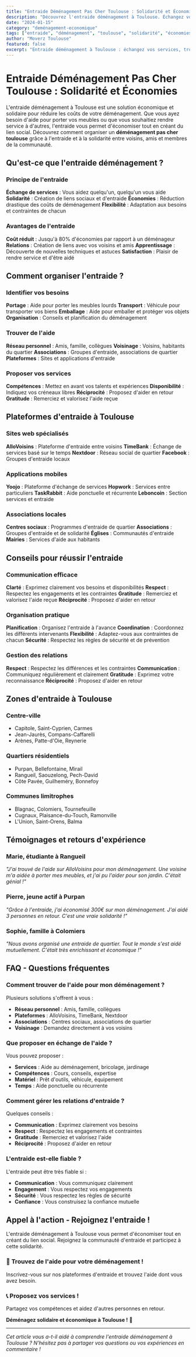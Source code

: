 ```yaml
---
title: "Entraide Déménagement Pas Cher Toulouse : Solidarité et Économies"
description: "Découvrez l'entraide déménagement à Toulouse. Échangez vos services, trouvez de l'aide, économisez ensemble. Solidarité et économies pour tous."
date: "2024-01-15"
category: "deménagement-economique"
tags: ["entraide", "déménagement", "toulouse", "solidarité", "économies"]
author: "Moverz Toulouse"
featured: false
excerpt: "Entraide déménagement à Toulouse : échangez vos services, trouvez de l'aide, économisez ensemble. Solidarité et économies pour tous vos déménagements."
---
```


# Entraide Déménagement Pas Cher Toulouse : Solidarité et Économies

L'entraide déménagement à Toulouse est une solution économique et solidaire pour réduire les coûts de votre déménagement. Que vous ayez besoin d'aide pour porter vos meubles ou que vous souhaitiez rendre service à d'autres, l'entraide vous permet d'économiser tout en créant du lien social. Découvrez comment organiser un **déménagement pas cher toulouse** grâce à l'entraide et à la solidarité entre voisins, amis et membres de la communauté.

## Qu'est-ce que l'entraide déménagement ?

### Principe de l'entraide

**Échange de services** : Vous aidez quelqu'un, quelqu'un vous aide
**Solidarité** : Création de liens sociaux et d'entraide
**Économies** : Réduction drastique des coûts de déménagement
**Flexibilité** : Adaptation aux besoins et contraintes de chacun

### Avantages de l'entraide

**Coût réduit** : Jusqu'à 80% d'économies par rapport à un déménageur
**Relations** : Création de liens avec vos voisins et amis
**Apprentissage** : Découverte de nouvelles techniques et astuces
**Satisfaction** : Plaisir de rendre service et d'être aidé

## Comment organiser l'entraide ?

### Identifier vos besoins

**Portage** : Aide pour porter les meubles lourds
**Transport** : Véhicule pour transporter vos biens
**Emballage** : Aide pour emballer et protéger vos objets
**Organisation** : Conseils et planification du déménagement

### Trouver de l'aide

**Réseau personnel** : Amis, famille, collègues
**Voisinage** : Voisins, habitants du quartier
**Associations** : Groupes d'entraide, associations de quartier
**Plateformes** : Sites et applications d'entraide

### Proposer vos services

**Compétences** : Mettez en avant vos talents et expériences
**Disponibilité** : Indiquez vos créneaux libres
**Réciprocité** : Proposez d'aider en retour
**Gratitude** : Remerciez et valorisez l'aide reçue

## Plateformes d'entraide à Toulouse

### Sites web spécialisés

**AlloVoisins** : Plateforme d'entraide entre voisins
**TimeBank** : Échange de services basé sur le temps
**Nextdoor** : Réseau social de quartier
**Facebook** : Groupes d'entraide locaux

### Applications mobiles

**Yoojo** : Plateforme d'échange de services
**Hopwork** : Services entre particuliers
**TaskRabbit** : Aide ponctuelle et récurrente
**Leboncoin** : Section services et entraide

### Associations locales

**Centres sociaux** : Programmes d'entraide de quartier
**Associations** : Groupes d'entraide et de solidarité
**Églises** : Communautés d'entraide
**Mairies** : Services d'aide aux habitants

## Conseils pour réussir l'entraide

### Communication efficace

**Clarté** : Exprimez clairement vos besoins et disponibilités
**Respect** : Respectez les engagements et les contraintes
**Gratitude** : Remerciez et valorisez l'aide reçue
**Réciprocité** : Proposez d'aider en retour

### Organisation pratique

**Planification** : Organisez l'entraide à l'avance
**Coordination** : Coordonnez les différents intervenants
**Flexibilité** : Adaptez-vous aux contraintes de chacun
**Sécurité** : Respectez les règles de sécurité et de prévention

### Gestion des relations

**Respect** : Respectez les différences et les contraintes
**Communication** : Communiquez régulièrement et clairement
**Gratitude** : Exprimez votre reconnaissance
**Réciprocité** : Proposez d'aider en retour

## Zones d'entraide à Toulouse

### Centre-ville
- Capitole, Saint-Cyprien, Carmes
- Jean-Jaurès, Compans-Caffarelli
- Arènes, Patte-d'Oie, Reynerie

### Quartiers résidentiels
- Purpan, Bellefontaine, Mirail
- Rangueil, Saouzelong, Pech-David
- Côte Pavée, Guilheméry, Bonnefoy

### Communes limitrophes
- Blagnac, Colomiers, Tournefeuille
- Cugnaux, Plaisance-du-Touch, Ramonville
- L'Union, Saint-Orens, Balma

## Témoignages et retours d'expérience

### Marie, étudiante à Rangueil
*"J'ai trouvé de l'aide sur AlloVoisins pour mon déménagement. Une voisine m'a aidée à porter mes meubles, et j'ai pu l'aider pour son jardin. C'était génial !"*

### Pierre, jeune actif à Purpan
*"Grâce à l'entraide, j'ai économisé 300€ sur mon déménagement. J'ai aidé 3 personnes en retour. C'est une vraie solidarité !"*

### Sophie, famille à Colomiers
*"Nous avons organisé une entraide de quartier. Tout le monde s'est aidé mutuellement. C'était très enrichissant et économique !"*

## FAQ - Questions fréquentes

### Comment trouver de l'aide pour mon déménagement ?

Plusieurs solutions s'offrent à vous :
- **Réseau personnel** : Amis, famille, collègues
- **Plateformes** : AlloVoisins, TimeBank, Nextdoor
- **Associations** : Centres sociaux, associations de quartier
- **Voisinage** : Demandez directement à vos voisins

### Que proposer en échange de l'aide ?

Vous pouvez proposer :
- **Services** : Aide au déménagement, bricolage, jardinage
- **Compétences** : Cours, conseils, expertise
- **Matériel** : Prêt d'outils, véhicule, équipement
- **Temps** : Aide ponctuelle ou récurrente

### Comment gérer les relations d'entraide ?

Quelques conseils :
- **Communication** : Exprimez clairement vos besoins
- **Respect** : Respectez les engagements et contraintes
- **Gratitude** : Remerciez et valorisez l'aide
- **Réciprocité** : Proposez d'aider en retour

### L'entraide est-elle fiable ?

L'entraide peut être très fiable si :
- **Communication** : Vous communiquez clairement
- **Engagement** : Vous respectez vos engagements
- **Sécurité** : Vous respectez les règles de sécurité
- **Confiance** : Vous construisez la confiance mutuelle

## Appel à l'action - Rejoignez l'entraide !

L'entraide déménagement à Toulouse vous permet d'économiser tout en créant du lien social. Rejoignez la communauté d'entraide et participez à cette solidarité.

### 🤝 **Trouvez de l'aide pour votre déménagement !**

Inscrivez-vous sur nos plateformes d'entraide et trouvez l'aide dont vous avez besoin.

### 📞 **Proposez vos services !**

Partagez vos compétences et aidez d'autres personnes en retour.

**Déménagez solidaire et économique à Toulouse !** 🚚

---

*Cet article vous a-t-il aidé à comprendre l'entraide déménagement à Toulouse ? N'hésitez pas à partager vos questions ou vos expériences en commentaire !*

